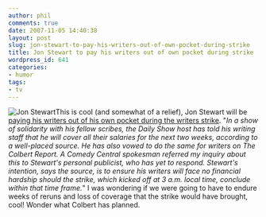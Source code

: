```yaml
---
author: phil
comments: true
date: 2007-11-05 14:40:38
layout: post
slug: jon-stewart-to-pay-his-writers-out-of-own-pocket-during-strike
title: Jon Stewart to pay his writers out of own pocket during strike
wordpress_id: 641
categories:
- humor
tags:
- tv
---
```


![Jon Stewart](http://fak3r.com/wp-content/uploads/2007/11/s-jon-stewart-large.jpg)This is cool (and somewhat of a relief), Jon Stewart will be [paying his writers out of his own pocket during the writers strike](http://www.portfolio.com/views/blogs/mixed-media/2007/11/05/stewart-will-keep-striking-daily-writers-afloat). "_In a show of solidarity with his fellow scribes, the Daily Show host has told his writing staff that he will cover all their salaries for the next two weeks, according to a well-placed source. He has also vowed to do the same for writers on The Colbert Report. A Comedy Central spokesman referred my inquiry about this to Stewart's personal publicist, who has yet to respond. Stewart's intention, says the source, is to ensure his writers will face no financial hardship should the strike, which kicked off at 3 a.m. local time, conclude within that time frame._" I was wondering if we were going to have to endure weeks of reruns and loss of coverage that the strike would have brought, cool! Wonder what Colbert has planned.

